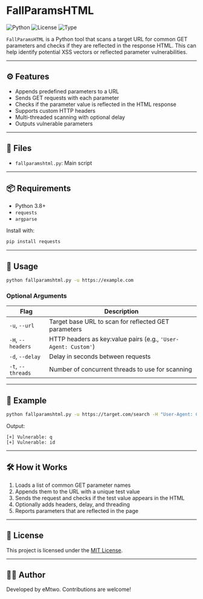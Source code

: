 # FallParamsHTML

![Python](https://img.shields.io/badge/Python-3.8%2B-blue.svg)
![License](https://img.shields.io/badge/license-MIT-green.svg)
![Type](https://img.shields.io/badge/type-url_parameter_scanner-lightgrey)

`FallParamsHTML` is a Python tool that scans a target URL for common GET parameters and checks if they are reflected in the response HTML. This can help identify potential XSS vectors or reflected parameter vulnerabilities.

---

## ⚙️ Features

- Appends predefined parameters to a URL
- Sends GET requests with each parameter
- Checks if the parameter value is reflected in the HTML response
- Supports custom HTTP headers
- Multi-threaded scanning with optional delay
- Outputs vulnerable parameters

---

## 📁 Files

- `fallparamshtml.py`: Main script

---

## 📦 Requirements

- Python 3.8+
- `requests`
- `argparse`

Install with:

```bash
pip install requests
```

---

## 🚀 Usage

```bash
python fallparamshtml.py -u https://example.com
```

### Optional Arguments

| Flag | Description |
|------|-------------|
| `-u`, `--url`       | Target base URL to scan for reflected GET parameters |
| `-H`, `--headers`   | HTTP headers as key:value pairs (e.g., `'User-Agent: Custom'`) |
| `-d`, `--delay`     | Delay in seconds between requests |
| `-t`, `--threads`   | Number of concurrent threads to use for scanning |

---

## 🧪 Example

```bash
python fallparamshtml.py -u https://target.com/search -H "User-Agent: CustomScanner" -d 1 -t 10
```

Output:

```
[+] Vulnerable: q
[+] Vulnerable: id
```

---

## 🛠 How it Works

1. Loads a list of common GET parameter names
2. Appends them to the URL with a unique test value
3. Sends the request and checks if the test value appears in the HTML
4. Optionally adds headers, delay, and threading
5. Reports parameters that are reflected in the page

---

## 📜 License

This project is licensed under the [MIT License](LICENSE).

---

## 🙋‍♂️ Author

Developed by eMtwo. Contributions are welcome!
